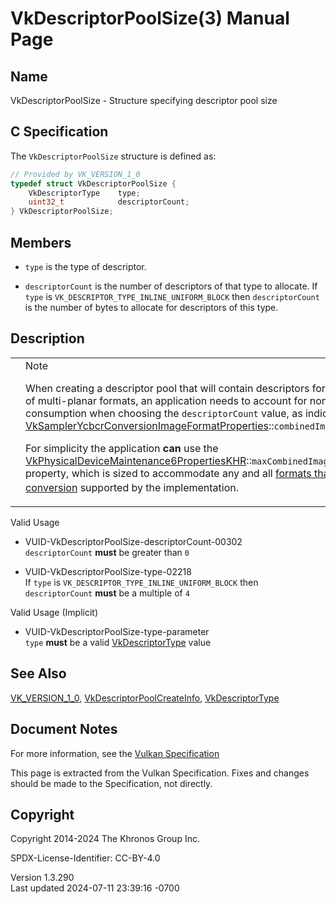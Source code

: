 # VkDescriptorPoolSize(3) Manual Page

## Name

VkDescriptorPoolSize - Structure specifying descriptor pool size



## <a href="#_c_specification" class="anchor"></a>C Specification

The `VkDescriptorPoolSize` structure is defined as:

``` c
// Provided by VK_VERSION_1_0
typedef struct VkDescriptorPoolSize {
    VkDescriptorType    type;
    uint32_t            descriptorCount;
} VkDescriptorPoolSize;
```

## <a href="#_members" class="anchor"></a>Members

- `type` is the type of descriptor.

- `descriptorCount` is the number of descriptors of that type to
  allocate. If `type` is `VK_DESCRIPTOR_TYPE_INLINE_UNIFORM_BLOCK` then
  `descriptorCount` is the number of bytes to allocate for descriptors
  of this type.

## <a href="#_description" class="anchor"></a>Description

<table>
<colgroup>
<col style="width: 50%" />
<col style="width: 50%" />
</colgroup>
<tbody>
<tr>
<td class="icon"><em></em></td>
<td class="content">Note
<p>When creating a descriptor pool that will contain descriptors for
combined image samplers of multi-planar formats, an application needs to
account for non-trivial descriptor consumption when choosing the
<code>descriptorCount</code> value, as indicated by <a
href="VkSamplerYcbcrConversionImageFormatProperties.html">VkSamplerYcbcrConversionImageFormatProperties</a>::<code>combinedImageSamplerDescriptorCount</code>.</p>
<p>For simplicity the application <strong>can</strong> use the <a
href="VkPhysicalDeviceMaintenance6PropertiesKHR.html">VkPhysicalDeviceMaintenance6PropertiesKHR</a>::<code>maxCombinedImageSamplerDescriptorCount</code>
property, which is sized to accommodate any and all <a
href="https://registry.khronos.org/vulkan/specs/1.3-extensions/html/vkspec.html#formats-requiring-sampler-ycbcr-conversion"
target="_blank" rel="noopener">formats that require a sampler
Y′C<sub>B</sub>C<sub>R</sub> conversion</a> supported by the
implementation.</p></td>
</tr>
</tbody>
</table>

Valid Usage

- <a href="#VUID-VkDescriptorPoolSize-descriptorCount-00302"
  id="VUID-VkDescriptorPoolSize-descriptorCount-00302"></a>
  VUID-VkDescriptorPoolSize-descriptorCount-00302  
  `descriptorCount` **must** be greater than `0`

- <a href="#VUID-VkDescriptorPoolSize-type-02218"
  id="VUID-VkDescriptorPoolSize-type-02218"></a>
  VUID-VkDescriptorPoolSize-type-02218  
  If `type` is `VK_DESCRIPTOR_TYPE_INLINE_UNIFORM_BLOCK` then
  `descriptorCount` **must** be a multiple of `4`

Valid Usage (Implicit)

- <a href="#VUID-VkDescriptorPoolSize-type-parameter"
  id="VUID-VkDescriptorPoolSize-type-parameter"></a>
  VUID-VkDescriptorPoolSize-type-parameter  
  `type` **must** be a valid [VkDescriptorType](https://registry.khronos.org/vulkan/specs/1.3-extensions/man/html/VkDescriptorType.html)
  value

## <a href="#_see_also" class="anchor"></a>See Also

[VK_VERSION_1_0](https://registry.khronos.org/vulkan/specs/1.3-extensions/man/html/VK_VERSION_1_0.html),
[VkDescriptorPoolCreateInfo](https://registry.khronos.org/vulkan/specs/1.3-extensions/man/html/VkDescriptorPoolCreateInfo.html),
[VkDescriptorType](https://registry.khronos.org/vulkan/specs/1.3-extensions/man/html/VkDescriptorType.html)

## <a href="#_document_notes" class="anchor"></a>Document Notes

For more information, see the <a
href="https://registry.khronos.org/vulkan/specs/1.3-extensions/html/vkspec.html#VkDescriptorPoolSize"
target="_blank" rel="noopener">Vulkan Specification</a>

This page is extracted from the Vulkan Specification. Fixes and changes
should be made to the Specification, not directly.

## <a href="#_copyright" class="anchor"></a>Copyright

Copyright 2014-2024 The Khronos Group Inc.

SPDX-License-Identifier: CC-BY-4.0

Version 1.3.290  
Last updated 2024-07-11 23:39:16 -0700
